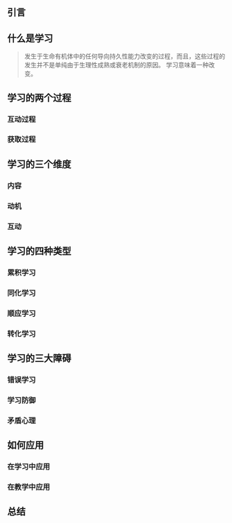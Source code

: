 ## 引言
## 什么是学习
>发生于生命有机体中的任何导向持久性能力改变的过程，而且，这些过程的发生并不是单纯由于生理性成熟或衰老机制的原因。
学习意味着一种改变。

## 学习的两个过程
### 互动过程
### 获取过程

## 学习的三个维度
### 内容
### 动机
### 互动

## 学习的四种类型
### 累积学习
### 同化学习
### 顺应学习
### 转化学习

## 学习的三大障碍
### 错误学习
### 学习防御
### 矛盾心理

## 如何应用
### 在学习中应用
### 在教学中应用
## 总结